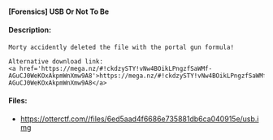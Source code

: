 #### [Forensics] USB Or Not To Be  

#### Description:   

```
Morty accidently deleted the file with the portal gun formula!

Alternative download link:
<a href='https://mega.nz/#!ckdzySTY!vNw4BOikLPngzfSaWMf-AGuCJ0WeKOxAkpmWnXmw9A8'>https://mega.nz/#!ckdzySTY!vNw4BOikLPngzfSaWMf-AGuCJ0WeKOxAkpmWnXmw9A8</a>
```

#### Files:   

* https://otterctf.com//files/6ed5aad4f6686e735881db6ca040915e/usb.img  
